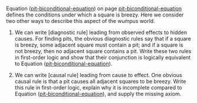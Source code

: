 

Equation (<a class="equationRef" title="" href="#">pit-biconditional-equation</a>) on
page <a class="pageRef" title="" href="#">pit-biconditional-equation</a> defines the conditions under which a square is
breezy. Here we consider two other ways to describe this aspect of the
wumpus world.<br>

1.  We can write [diagnostic rule] leading from observed effects to hidden causes. For
    finding pits, the obvious diagnostic rules say that if a square is
    breezy, some adjacent square must contain a pit; and if a square is
    not breezy, then no adjacent square contains a pit. Write these two
    rules in first-order logic and show that their conjunction is
    logically equivalent to
    Equation (<a href="#">pit-biconditional-equation</a>).<br>

2.  We can write [causal rule] leading from cause to effect. One obvious causal rule
    is that a pit causes all adjacent squares to be breezy. Write this
    rule in first-order logic, explain why it is incomplete compared to
    Equation (<a href="#">pit-biconditional-equation</a>), and supply
    the missing axiom.<br>
